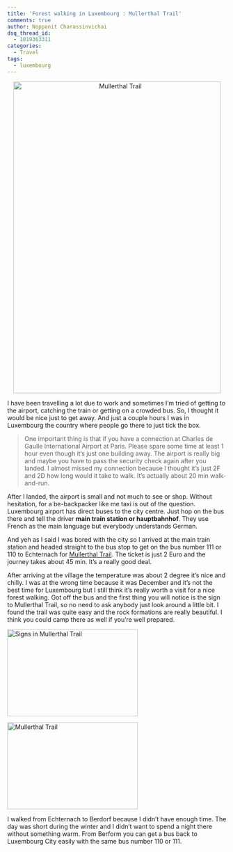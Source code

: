 ```yaml
---
title: 'Forest walking in Luxembourg : Mullerthal Trail'
comments: true
author: Noppanit Charassinvichai
dsq_thread_id:
  - 1019363311
categories:
  - Travel
tags:
  - luxembourg
---
```

<p style="text-align: center;">
  <a href="#" rel="attachment wp-att-1016"><img class="aligncenter  wp-image-1016 cool_border" alt="Mullerthal Trail" src="https://www.noppanit.com/wp-content/uploads/2013/01/IMG_0021-edited-682x1024.jpg" width="477" height="717" /></a>
</p>

I have been travelling a lot due to work and sometimes I&#8217;m tried of getting to the airport, catching the train or getting on a crowded bus. So, I thought it would be nice just to get away. And just a couple hours I was in Luxembourg the country where people go there to just tick the box.

> One important thing is that if you have a connection at Charles de Gaulle International Airport at Paris. Please spare some time at least 1 hour even though it&#8217;s just one building away. The airport is really big and maybe you have to pass the security check again after you landed. I almost missed my connection because I thought it&#8217;s just 2F and 2D how long would it take to walk. It&#8217;s actually about 20 min walk-and-run. 

After I landed, the airport is small and not much to see or shop. Without hesitation, for a be-backpacker like me taxi is out of the question. Luxembourg airport has direct buses to the city centre. Just hop on the bus there and tell the driver **main train station or hauptbahnhof**. They use French as the main language but everybody understands German.

And yeh as I said I was bored with the city so I arrived at the main train station and headed straight to the bus stop to get on the bus number 111 or 110 to Echternach for [Mullerthal Trail][1]. The ticket is just 2 Euro and the journey takes about 45 min. It&#8217;s a really good deal.

After arriving at the village the temperature was about 2 degree it&#8217;s nice and chilly. I was at the wrong time because it was December and it&#8217;s not the best time for Luxembourg but I still think it&#8217;s really worth a visit for a nice forest walking. Got off the bus and the first thing you will notice is the sign to Mullerthal Trail, so no need to ask anybody just look around a little bit. I found the trail was quite easy and the rock formations are really beautiful. I think you could camp there as well if you&#8217;re well prepared.

<a href="#" rel="attachment wp-att-1014"><img class="size-medium wp-image-1014 cool_border alignnone" alt="Signs in Mullerthal Trail" src="https://www.noppanit.com/wp-content/uploads/2013/01/IMG_0009_edited-1-300x200.jpg" width="300" height="200" /></a>

<a href="#" rel="attachment wp-att-1015"><img class="size-medium wp-image-1015 cool_border alignnone" alt="Mullerthal Trail" src="https://www.noppanit.com/wp-content/uploads/2013/01/IMG_0002_edited-1-300x200.jpg" width="300" height="200" /></a>

I walked from Echternach to Berdorf because I didn&#8217;t have enough time. The day was short during the winter and I didn&#8217;t want to spend a night there without something warm. From Berform you can get a bus back to Luxembourg City easily with the same bus number 110 or 111.

 [1]: http://www.mullerthal-trail.lu/en/ "Mullerthal Trail"
